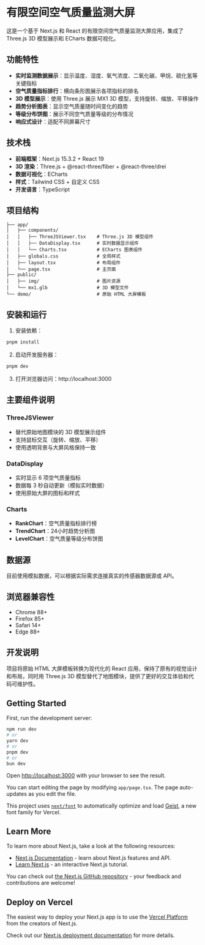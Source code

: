 # 有限空间空气质量监测大屏

这是一个基于 Next.js 和 React 的有限空间空气质量监测大屏应用，集成了 Three.js 3D 模型展示和 ECharts 数据可视化。

## 功能特性

- **实时监测数据展示**：显示温度、湿度、氧气浓度、二氧化碳、甲烷、硫化氢等关键指标
- **空气质量指标排行**：横向条形图展示各项指标的排名
- **3D 模型展示**：使用 Three.js 展示 MX1 3D 模型，支持旋转、缩放、平移操作
- **趋势分析图表**：显示空气质量随时间变化的趋势
- **等级分布饼图**：展示不同空气质量等级的分布情况
- **响应式设计**：适配不同屏幕尺寸

## 技术栈

- **前端框架**：Next.js 15.3.2 + React 19
- **3D 渲染**：Three.js + @react-three/fiber + @react-three/drei
- **数据可视化**：ECharts
- **样式**：Tailwind CSS + 自定义 CSS
- **开发语言**：TypeScript

## 项目结构

```
├── app/
│   ├── components/
│   │   ├── ThreeJSViewer.tsx    # Three.js 3D 模型组件
│   │   ├── DataDisplay.tsx      # 实时数据显示组件
│   │   └── Charts.tsx           # ECharts 图表组件
│   ├── globals.css              # 全局样式
│   ├── layout.tsx               # 布局组件
│   └── page.tsx                 # 主页面
├── public/
│   ├── img/                     # 图片资源
│   └── mx1.glb                  # 3D 模型文件
└── demo/                        # 原始 HTML 大屏模板
```

## 安装和运行

1. 安装依赖：
```bash
pnpm install
```

2. 启动开发服务器：
```bash
pnpm dev
```

3. 打开浏览器访问：http://localhost:3000

## 主要组件说明

### ThreeJSViewer
- 替代原始地图模块的 3D 模型展示组件
- 支持鼠标交互（旋转、缩放、平移）
- 使用透明背景与大屏风格保持一致

### DataDisplay
- 实时显示 6 项空气质量指标
- 数据每 3 秒自动更新（模拟实时数据）
- 使用原始大屏的图标和样式

### Charts
- **RankChart**：空气质量指标排行榜
- **TrendChart**：24小时趋势分析图
- **LevelChart**：空气质量等级分布饼图

## 数据源

目前使用模拟数据，可以根据实际需求连接真实的传感器数据源或 API。

## 浏览器兼容性

- Chrome 88+
- Firefox 85+
- Safari 14+
- Edge 88+

## 开发说明

项目将原始 HTML 大屏模板转换为现代化的 React 应用，保持了原有的视觉设计和布局，同时用 Three.js 3D 模型替代了地图模块，提供了更好的交互体验和代码可维护性。

## Getting Started

First, run the development server:

```bash
npm run dev
# or
yarn dev
# or
pnpm dev
# or
bun dev
```

Open [http://localhost:3000](http://localhost:3000) with your browser to see the result.

You can start editing the page by modifying `app/page.tsx`. The page auto-updates as you edit the file.

This project uses [`next/font`](https://nextjs.org/docs/app/building-your-application/optimizing/fonts) to automatically optimize and load [Geist](https://vercel.com/font), a new font family for Vercel.

## Learn More

To learn more about Next.js, take a look at the following resources:

- [Next.js Documentation](https://nextjs.org/docs) - learn about Next.js features and API.
- [Learn Next.js](https://nextjs.org/learn) - an interactive Next.js tutorial.

You can check out [the Next.js GitHub repository](https://github.com/vercel/next.js) - your feedback and contributions are welcome!

## Deploy on Vercel

The easiest way to deploy your Next.js app is to use the [Vercel Platform](https://vercel.com/new?utm_medium=default-template&filter=next.js&utm_source=create-next-app&utm_campaign=create-next-app-readme) from the creators of Next.js.

Check out our [Next.js deployment documentation](https://nextjs.org/docs/app/building-your-application/deploying) for more details.
